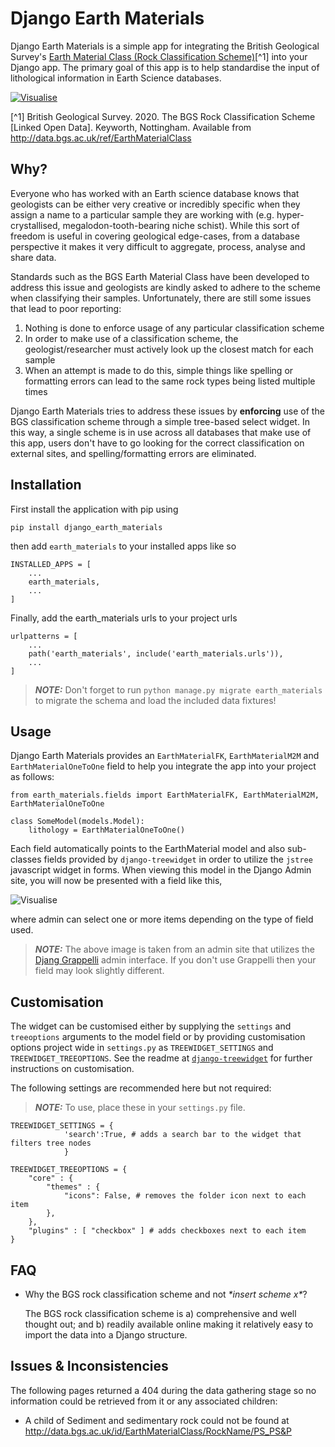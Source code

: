 # Django Earth Materials

Django Earth Materials is a simple app for integrating the British Geological Survey's [Earth Material Class (Rock Classification Scheme)](https://data.bgs.ac.uk/doc/EarthMaterialClass.html)[^1] into your Django app. The primary goal of this app is to help standardise the input of lithological information in Earth Science databases. 

[![Visualise](https://geoluminate.github.io/django-earth-materials/images/visualise.png)](https://geoluminate.github.io/django-earth-materials/visualise.html)

[^1] British Geological Survey. 2020. The BGS Rock Classification Scheme [Linked Open Data]. Keyworth, Nottingham. Available from http://data.bgs.ac.uk/ref/EarthMaterialClass

## Why?

Everyone who has worked with an Earth science database knows that geologists can be either very creative or incredibly specific when they assign a name to a particular sample they are working with (e.g. hyper-crystallised, megalodon-tooth-bearing niche schist). While this sort of freedom is useful in covering geological edge-cases, from a database perspective it makes it very difficult to aggregate, process, analyse and share data. 

Standards such as the BGS Earth Material Class have been developed to address this issue and geologists are kindly asked to adhere to the scheme when classifying their samples. Unfortunately, there are still some issues that lead to poor reporting:

1) Nothing is done to enforce usage of any particular classification scheme
2) In order to make use of a classification scheme, the geologist/researcher must actively look up the closest match for each sample
3) When an attempt is made to do this, simple things like spelling or formatting errors can lead to the same rock types being listed multiple times

Django Earth Materials tries to address these issues by **enforcing** use of the BGS classification scheme through a simple tree-based select widget. In this way, a single scheme is in use across all databases that make use of this app, users don't have to go looking for the correct classification on external sites, and spelling/formatting errors are eliminated.

## Installation

First install the application with pip using

    pip install django_earth_materials

then add `earth_materials` to your installed apps like so

    INSTALLED_APPS = [
        ...
        earth_materials,
        ...
    ]

Finally, add the earth_materials urls to your project urls

    urlpatterns = [
        ...
        path('earth_materials', include('earth_materials.urls')),
        ...
    ]

> **_NOTE:_**  Don't forget to run `python manage.py migrate earth_materials` to migrate the schema and load the included data fixtures!


## Usage

Django Earth Materials provides an `EarthMaterialFK`, `EarthMaterialM2M` and `EarthMaterialOneToOne` field to help you integrate the app into your project as follows:

    from earth_materials.fields import EarthMaterialFK, EarthMaterialM2M, EarthMaterialOneToOne

    class SomeModel(models.Model):
        lithology = EarthMaterialOneToOne()

Each field automatically points to the EarthMaterial model and also sub-classes fields provided by `django-treewidget` in order to utilize the `jstree` javascript widget in forms. When viewing this model in the Django Admin site, you will now be presented with a field like this,

![Visualise](https://geoluminate.github.io/django-earth-materials/images/admin_widget.PNG)

where admin can select one or more items depending on the type of field used. 

> **_NOTE:_**  The above image is taken from an admin site that utilizes the [Djang Grappelli](https://grappelliproject.com) admin interface. If you don't use Grappelli then your field may look slightly different.

## Customisation

The widget can be customised either by supplying the `settings` and `treeoptions` arguments to the model field or by providing customisation options project wide in `settings.py` as `TREEWIDGET_SETTINGS` and `TREEWIDGET_TREEOPTIONS`. See the readme at [`django-treewidget`](https://github.com/netzkolchose/django-treewidget) for further instructions on customisation.

The following settings are recommended here but not required:

> **_NOTE:_**  To use, place these in your `settings.py` file.

    TREEWIDGET_SETTINGS = {
                'search':True, # adds a search bar to the widget that filters tree nodes
                }
                
    TREEWIDGET_TREEOPTIONS = {
        "core" : {
            "themes" : {
                "icons": False, # removes the folder icon next to each item
            },
        },
        "plugins" : [ "checkbox" ] # adds checkboxes next to each item
    }


## FAQ

* Why the BGS rock classification scheme and not *\*insert scheme x\**?

   The BGS rock classification scheme is a) comprehensive and well thought out; and b) readily available online making it relatively easy to import the data into a Django structure.

## Issues & Inconsistencies

The following pages returned a 404 during the data gathering stage so no information could be retrieved from it or any associated children:

* A child of Sediment and sedimentary rock could not be found at http://data.bgs.ac.uk/id/EarthMaterialClass/RockName/PS_PS&P 
